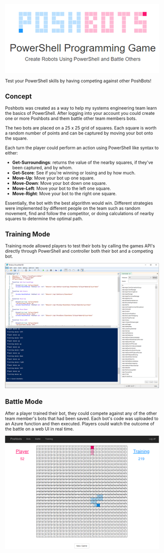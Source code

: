 ![PoshBots (PowerShell Bots)](https://raw.githubusercontent.com/kevin-r-jordan/poshbots/main/docs/poshbots.png "PoshBots (PowerShell Bots)")

Test your PowerShell skills by having competing against other PoshBots!

## Concept
Poshbots was created as a way to help my systems engineering team learn the basics of PowerShell. After logging into your account you could create one or more Poshbots and them battle other team members bots.

The two bots are placed on a 25 x 25 grid of squares. Each square is worth a random number of points and can be captured by moving your bot onto the square. 

Each turn the player could perform an action using PowerShell like syntax to either:
- **Get-Surroundings**: returns the value of the nearby squares, if they've been captured, and by whom.
- **Get-Score**: See if you're winning or losing and by how much.
- **Move-Up**: Move your bot up one square.
- **Move-Down**: Move your bot down one square.
- **Move-Left**: Move your bot to the left one square.
- **Move-Right**: Move your bot to the right one square.

Essentially, the bot with the best algorithm would win. Different strategies were implemented by different people on the team such as random movement, find and follow the competitor, or doing calculations of nearby squares to determine the optimal path. 

## Training Mode
Training mode allowed players to test their bots by calling the games API's directly through PowerShell and controller both their bot and a competing bot.

![Using PowerShell ISE to traing your PoshBot](https://raw.githubusercontent.com/kevin-r-jordan/poshbots/main/docs/poshbots-powershell-trainer.png "Using PowerShell ISE to traing your PoshBot")

## Battle Mode
After a player trained their bot, they could compete against any of the other team member's bots that had been saved. Each bot's code was uploaded to an Azure function and then executed. Players could watch the outcome of the battle on a web UI in real time.

![Watching PoshBots battle in the Web UI](https://raw.githubusercontent.com/kevin-r-jordan/poshbots/main/docs/poshbots-powershell-battle.png "Watching PoshBots battle in the Web UI")
